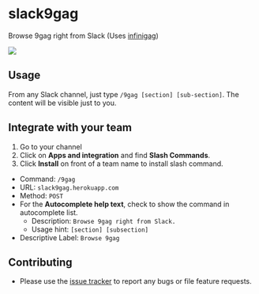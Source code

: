 # slack9gag

Browse 9gag right from Slack (Uses [infinigag](https://github.com/k3min/infinigag))

![](https://imgur.com/u9ycoHY.gif)

## Usage

From any Slack channel, just type `/9gag [section] [sub-section]`. The content will be visible just to you.

## Integrate with your team

1. Go to your channel
2. Click on **Apps and integration** and find **Slash Commands**.
3. Click **Install** on front of a team name to install slash command.
  - Command: `/9gag`
  - URL: `slack9gag.herokuapp.com`
  - Method: `POST`
  - For the **Autocomplete help text**, check to show the command in autocomplete list.
    - Description: `Browse 9gag right from Slack.`
    - Usage hint: `[section] [subsection]`
  - Descriptive Label: `Browse 9gag`

## Contributing

- Please use the [issue tracker](https://github.com/jayeshsolanki93/slack9gag/issues) to report any bugs or file feature requests.
